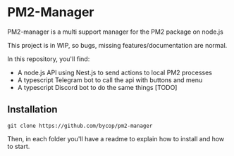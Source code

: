 # PM2-Manager

PM2-manager is a multi support manager for the PM2 package on node.js

This project is in WIP, so bugs, missing features/documentation are normal.

In this repository, you'll find:
- A node.js API using Nest.js to send actions to local PM2 processes
- A typescript Telegram bot to call the api with buttons and menu 
- A typescript Discord bot to do the same things [TODO]

## Installation

```
git clone https://github.com/bycop/pm2-manager
```

Then, in each folder you'll have a readme to explain how to install and how to start.
